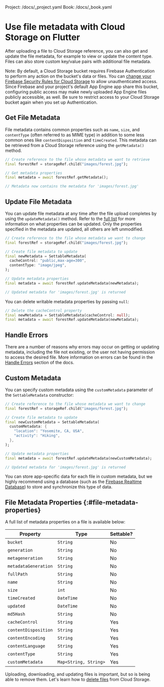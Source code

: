 Project: /docs/_project.yaml
Book: /docs/_book.yaml

<link rel="stylesheet" type="text/css" href="/styles/docs.css" />

# Use file metadata with Cloud Storage on Flutter

After uploading a file to Cloud Storage reference, you can also get
and update the file metadata, for example to view or update the content type.
Files can also store custom key/value pairs with additional file metadata.

Note: By default, a Cloud Storage bucket requires Firebase Authentication to
perform any action on the bucket's data or files. You can
[change your Firebase Security Rules for Cloud Storage](/docs/storage/security/rules-conditions#public)
to allow unauthenticated access. Since Firebase and your project's default
App Engine app share this bucket, configuring public access may make newly
uploaded App Engine files publicly accessible, as well. Be sure to restrict
access to your Cloud Storage bucket again when you set up Authentication.



## Get File Metadata

File metadata contains common properties such as `name`, `size`, and
`contentType` (often referred to as MIME type) in addition to some less
common ones like `contentDisposition` and `timeCreated`. This metadata can be
retrieved from a Cloud Storage reference using
the `getMetadata()` method.

```dart
// Create reference to the file whose metadata we want to retrieve
final forestRef = storageRef.child("images/forest.jpg");

// Get metadata properties
final metadata = await forestRef.getMetadata();

// Metadata now contains the metadata for 'images/forest.jpg'
```


## Update File Metadata

You can update file metadata at any time after the file upload completes by
using the `updateMetadata()` method. Refer to the
[full list](#file-metadata-properties) for more information on what properties
can be updated. Only the properties specified in the metadata are updated,
all others are left unmodified.

```dart
// Create reference to the file whose metadata we want to change
final forestRef = storageRef.child("images/forest.jpg");

// Create file metadata to update
final newMetadata = SettableMetadata(
  cacheControl: "public,max-age=300",
  contentType: "image/jpeg",
);

// Update metadata properties
final metadata = await forestRef.updateMetadata(newMetadata);

// Updated metadata for 'images/forest.jpg' is returned
```

You can delete writable metadata properties by passing `null`:

```dart
// Delete the cacheControl property
final newMetadata = SettableMetadata(cacheControl: null);
final metadata = await forestRef.updateMetadata(newMetadata);
```


## Handle Errors

There are a number of reasons why errors may occur on getting or updating
metadata, including the file not existing, or the user not having permission
to access the desired file. More information on errors can be found in the
[Handle Errors](handle-errors) section of the docs.

## Custom Metadata

You can specify custom metadata using the `customMetadata` parameter of the
`SettableMetadata` constructor:

```dart
// Create reference to the file whose metadata we want to change
final forestRef = storageRef.child("images/forest.jpg");

// Create file metadata to update
final newCustomMetadata = SettableMetadata(
  customMetadata: {
    "location": "Yosemite, CA, USA",
    "activity": "Hiking",
  },
);

// Update metadata properties
final metadata = await forestRef.updateMetadata(newCustomMetadata);

// Updated metadata for 'images/forest.jpg' is returned
```

You can store app-specific data for each file in custom metadata, but we highly
recommend using a database (such as the
[Firebase Realtime Database](/docs/database/overview)) to store and synchronize this type of
data.


## File Metadata Properties {:#file-metadata-properties}

A full list of metadata properties on a file is available below:

Property             | Type                  | Settable?
---------------------|-----------------------|----------
`bucket`             | `String`              | No
`generation`         | `String`              | No
`metageneration`     | `String`              | No
`metadataGeneration` | `String`              | No
`fullPath`           | `String`              | No
`name`               | `String`              | No
`size`               | `int`                 | No
`timeCreated`        | `DateTime`            | No
`updated`            | `DateTime`            | No
`md5Hash`            | `String`              | No
`cacheControl`       | `String`              | Yes
`contentDisposition` | `String`              | Yes
`contentEncoding`    | `String`              | Yes
`contentLanguage`    | `String`              | Yes
`contentType`        | `String`              | Yes
`customMetadata`     | `Map<String, String>` | Yes

Uploading, downloading, and updating files is important, but so is being able
to remove them. Let's learn how to [delete files](delete-files)
from Cloud Storage.
